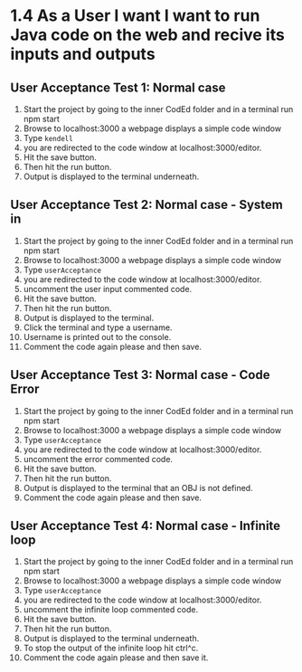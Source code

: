 # 1.4 As a User I want I want to run Java code on the web and recive its inputs and outputs 


## User Acceptance Test 1: Normal case

1. Start the project by going to the inner CodEd folder and in a terminal run npm start
2. Browse to localhost:3000 a webpage displays a simple code window
3. Type `kendell`
4. you are redirected to the code window at localhost:3000/editor.
5. Hit the save button.
6. Then hit the run button.
7. Output is displayed to the terminal underneath. 

## User Acceptance Test 2: Normal case - System in

1. Start the project by going to the inner CodEd folder and in a terminal run npm start
2. Browse to localhost:3000 a webpage displays a simple code window
3. Type `userAcceptance`
4. you are redirected to the code window at localhost:3000/editor.
5. uncomment the user input commented code.
6. Hit the save button.
7. Then hit the run button.
8. Output is displayed to the terminal. 
9. Click the terminal and type a username.
10. Username is printed out to the console.
11. Comment the code again please and then save.


## User Acceptance Test 3: Normal case - Code Error

1. Start the project by going to the inner CodEd folder and in a terminal run npm start
2. Browse to localhost:3000 a webpage displays a simple code window
3. Type `userAcceptance`
4. you are redirected to the code window at localhost:3000/editor.
5. uncomment the error commented code.
6. Hit the save button.
7. Then hit the run button.
8. Output is displayed to the terminal that an OBJ is not defined.
9. Comment the code again please and then save.

## User Acceptance Test 4: Normal case - Infinite loop

1. Start the project by going to the inner CodEd folder and in a terminal run npm start
2. Browse to localhost:3000 a webpage displays a simple code window
3. Type `userAcceptance`
4. you are redirected to the code window at localhost:3000/editor.
5. uncomment the infinite loop commented code.
6. Hit the save button.
7. Then hit the run button.
8. Output is displayed to the terminal underneath. 
9. To stop the output of the infinite loop hit ctrl^c.
10. Comment the code again please and then save it.